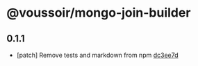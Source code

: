 # @voussoir/mongo-join-builder

## 0.1.1
- [patch] Remove tests and markdown from npm [dc3ee7d](dc3ee7d)
